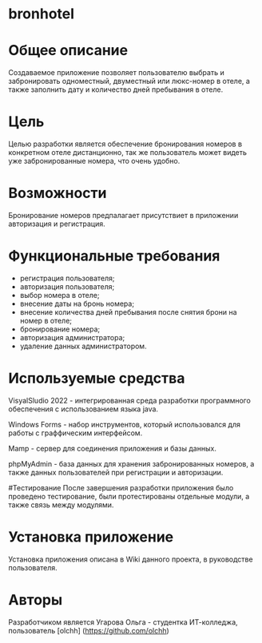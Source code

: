 # bronhotel
# Общее описание
Создаваемое приложение позволяет пользователю выбрать и забронировать одноместный, двуместный или люкс-номер в отеле, а также заполнить дату и количество дней пребывания в отеле.
# Цель
Целью разработки является обеспечение бронирования номеров в конкретном отеле дистанционно, так же пользователь может видеть уже забронированные номера, что очень удобно.
# Возможности
Бронирование номеров предпалагает присутствиет в приложении авторизация и регистрация. 
# Функциональные требования
- регистрация пользователя;
- авторизация пользователя;
- выбор номера в отеле;
- внесение даты на бронь номера;
- внесение количества дней пребывания после снятия брони на номер в отеле;
- бронирование номера;
- авторизация администратора;
- удаление данных администратором.
# Используемые средства
VisyalSludio 2022 - интегрированная среда разработки программного обеспечения с использованием языка java.

Windows Forms - набор инструментов, который использовался для работы с граффическим интерфейсом.

Mamp - сервер для соединения приложения и базы данных.

phpMyAdmin - база данных для хранения забронированных номеров, а также данных пользователей при регистрации и авторизации.

#Тестирование
После завершения разработки приложения было проведено тестирование, были протестированы отдельные модули, а также связь между модулями.
# Установка приложение
Установка приложения описана в Wiki данного проекта, в руководстве пользователя. 
# Авторы
Разработчиком является Угарова Ольга - студентка ИТ-колледжа, пользователь [olchh] (https://github.com/olchh)

